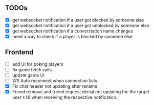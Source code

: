 ## TODOs

- [x] get websocket notification if a user got blocked by someone else
- [x] get websocket notification if a user got unblocked by someone else
- [x] get websocket notification if a converstation name changes
- [x] need a way to check if a player is blocked by someone else

## Frontend

- [ ] add UI for poking players
- [ ] fix game fetch calls
- [ ] update game UI
- [ ] WS Auto reconnect when connection fails
- [x] Fix chat header not updating after rename
- [x] Friend removal and friend request denial not updating the the target user's UI when receiving the respective notification.
